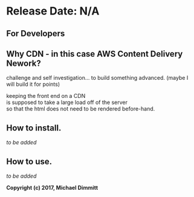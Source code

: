 # Release Date: N/A
## For Developers

## Why CDN - in this case AWS Content Delivery Nework?
challenge and self investigation... to build something advanced.
(maybe I will build it for points)

keeping the front end on a CDN<br>
is supposed to take a large load off of the server<br>
so that the html does not need to be rendered before-hand.


## How to install.
*to be added*

## How to use.
*to be added*


<b>Copyright (c) 2017, Michael Dimmitt</b>

